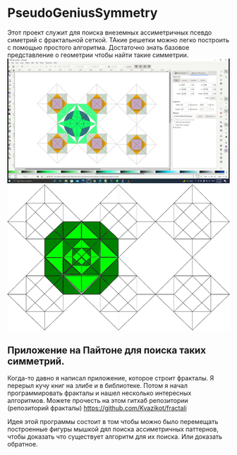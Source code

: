 # PseudoGeniusSymmetry
Этот проект служит для поиска внеземных ассиметричных псевдо симетрий с фрактальной сеткой.
ТАкие решетки можно легко построить с помощью простого алгоритма.
Достаточно знать базовое представление о геометрии чтобы найти такие симметрии.
![image](https://github.com/Kvazikot/PseudoGeniusSymmetry/blob/master/vlcsnap-2022-03-23-10h46m35s526.png)
![image](https://github.com/Kvazikot/PseudoGeniusSymmetry/blob/master/path16718.png)

## Приложение на Пайтоне для поиска таких симметрий.
Когда-то давно я написал приложение, которое строит фракталы.
Я перерыл кучу книг на злибе и в библиотеке.
Потом я начал программировать фракталы и нашел несколько интересных алгоритмов. 
Можете прочесть на этом гитхаб репозитории (репозиторий фракталы)
https://github.com/Kvazikot/fractali

Идея этой программы состоит в том чтобы можно было перемещать построенные фигуры мышкой
дял поиска ассиметричных паттернов, чтобы доказать что существует алгоритм для их поиска.
Или доказать обратное.
